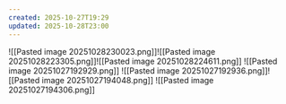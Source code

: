 ```yaml
---
created: 2025-10-27T19:29
updated: 2025-10-28T23:00
---
```

![[Pasted image 20251028230023.png]]![[Pasted image 20251028223305.png]]![[Pasted image 20251028224611.png]]
![[Pasted image 20251027192929.png]]
![[Pasted image 20251027192936.png]]![[Pasted image 20251027194048.png]]
![[Pasted image 20251027194306.png]]